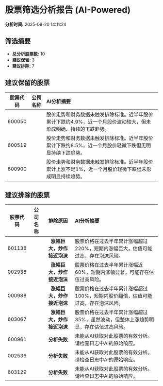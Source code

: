 # 股票筛选分析报告 (AI-Powered)

**分析时间:** 2025-09-20 14:11:24

## 筛选摘要

- **总分析股票数:** 10
- **建议保留:** 3
- **建议排除:** 7

## 建议保留的股票

| 股票代码 | 公司名称 | AI分析摘要 |
|:---:|:---:|:---|
| 600050 |  | 股价走势和财务数据未触发排除标准。近半年股价累计下跌约4.9%，近一个月股价波动较大，但未形成明确、持续的下跌趋势。 |
| 600519 |  | 股价走势和财务数据未触发排除标准。近半年股价累计下跌约8.5%，近一个月股价轻微下跌但无明显持续下跌趋势。 |
| 600900 |  | 股价走势和财务数据未触发排除标准。近半年股价累计上涨不足1%，近一个月股价轻微下跌但未形成明显持续趋势。 |

## 建议排除的股票

| 股票代码 | 公司名称 | 排除原因 | AI分析摘要 |
|:---:|:---:|:---:|:---|
| 601138 |  | **涨幅巨大，炒作接近泡沫** | 股票价格在过去半年累计涨幅超过220%，短期内涨幅巨大，估值可能过高，存在泡沫风险。 |
| 002938 |  | **涨幅巨大，炒作接近泡沫** | 股票价格在过去半年累计涨幅近60%，短期内涨幅显著，可能存在估值过高风险。 |
| 000988 |  | **涨幅巨大，炒作接近泡沫** | 股票价格在过去半年累计涨幅超过100%，短期内股价翻倍，估值可能过高，存在泡沫风险。 |
| 603067 |  | **涨幅巨大，炒作接近泡沫** | 股票价格在过去半年累计涨幅超过35%，虽然波动，但整体上涨趋势明显，存在估值过高风险。 |
| 600961 |  | **分析失败** | 未能从AI获取对此股票的有效分析。请检查日志中AI的原始响应。 |
| 002536 |  | **分析失败** | 未能从AI获取对此股票的有效分析。请检查日志中AI的原始响应。 |
| 603129 |  | **分析失败** | 未能从AI获取对此股票的有效分析。请检查日志中AI的原始响应。 |
